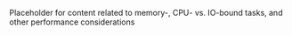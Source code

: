 Placeholder for content related to memory-, CPU- vs. IO-bound tasks, and other performance considerations